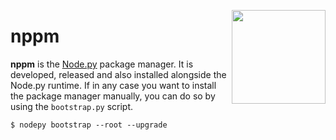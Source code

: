 <img src="https://i.imgur.com/IfmOKFI.png" align="right" width="150px"></img>

# nppm

**nppm** is the [Node.py] package manager. It is developed, released
and also installed alongside the Node.py runtime. If in any case you want
to install the package manager manually, you can do so by using the
`bootstrap.py` script.

    $ nodepy bootstrap --root --upgrade

  [Node.py]: https://github.com/nodepy/nodepy
